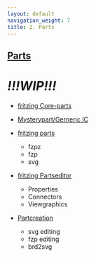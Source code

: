 ```yaml
---
layout: default
navigation_weight: 7
title: 2. Parts
---
```

## [Parts](00_parts.html)

# *!!!WIP!!!*

- [fritzing Core-parts](01_coreparts.html)

- [Mysterypart/Gerneric IC](02_mysteryparts.html)

- [fritzing parts](03_partsbusiness.html)
  - fzpz
  - fzp
  - svg

- [fritzing Partseditor](04_partseditor.html)
  - Properties
  - Connectors
  - Viewgraphics

- [Partcreation](05_brd2svg.html)
  - svg editing
  - fzp editing
  - brd2svg

